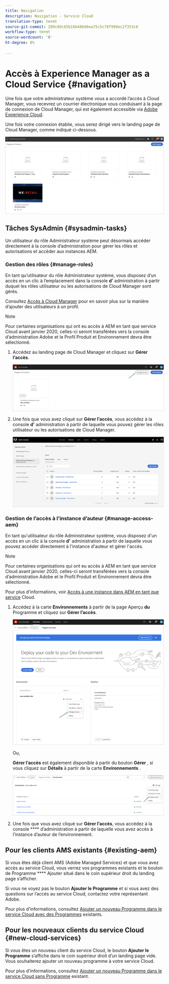 ```yaml
---
title: Navigation
description: Navigation - Service Cloud
translation-type: tm+mt
source-git-commit: 289c0dc65b16b486d6ea75c5c78f999ec2f353c6
workflow-type: tm+mt
source-wordcount: '0'
ht-degree: 0%

---
```



# Accès à Experience Manager as a Cloud Service {#navigation}

Une fois que votre administrateur système vous a accordé l’accès à Cloud Manager, vous recevrez un courrier électronique vous conduisant à la page de connexion de Cloud Manager, qui est également accessible via [Adobe Experience Cloud](https://my.cloudmanager.adobe.com/).

Une fois votre connexion établie, vous serez dirigé vers le landing page de Cloud Manager, comme indiqué ci-dessous.

![](assets/first_timelogin1.png)

## Tâches SysAdmin {#sysadmin-tasks}

Un utilisateur du rôle Administrateur système peut désormais accéder directement à la console d’administration pour gérer les rôles et autorisations et accéder aux instances AEM.

### Gestion des rôles {#manage-roles}

En tant qu’utilisateur du rôle Administrateur système, vous disposez d’un accès en un clic à l’emplacement dans la console **d’** administration à partir duquel les rôles utilisateur ou les autorisations de Cloud Manager sont gérés.

Consultez [Accès à Cloud Manager](https://docs.adobe.com/content/help/en/experience-manager-cloud-service/security/ims-support.html#accessing-cloud-manager) pour en savoir plus sur la manière d’ajouter des utilisateurs à un profil.

>[!NOTE]
>Pour certaines organisations qui ont eu accès à AEM en tant que service Cloud avant janvier 2020, celles-ci seront transférées vers la console d’administration Adobe et le Profil Produit et Environnement devra être sélectionné.

1. Accédez au landing page de Cloud Manager et cliquez sur **Gérer l’accès**.

   ![](assets/sys-admin5.png)

1. Une fois que vous avez cliqué sur **Gérer l’accès**, vous accédez à la console **d’** administration à partir de laquelle vous pouvez gérer les rôles utilisateur ou les autorisations de Cloud Manager.

   ![](assets/sys-admin1.png)

### Gestion de l’accès à l’instance d’auteur {#manage-access-aem}

En tant qu&#39;utilisateur du rôle Administrateur système, vous disposez d&#39;un accès en un clic à la console **d&#39;** administration à partir de laquelle vous pouvez accéder directement à l&#39;instance d&#39;auteur et gérer l&#39;accès.

>[!NOTE]
>Pour certaines organisations qui ont eu accès à AEM en tant que service Cloud avant janvier 2020, celles-ci seront transférées vers la console d’administration Adobe et le Profil Produit et Environnement devra être sélectionné.

Pour plus d’informations, voir [Accès à une instance dans AEM en tant que service](https://docs.adobe.com/content/help/en/experience-manager-cloud-service/security/ims-support.html#accessing-instance-cloud-service) Cloud.

1. Accédez à la carte **Environnements** à partir de la page Aperçu **du** Programme et cliquez sur **Gérer l’accès**.

   ![](assets/sys-admin6.png)

   Ou,

   **Gérer l’accès** est également disponible à partir du bouton **Gérer** , si vous cliquez sur **Détails** à partir de la carte **Environnements** .

   ![](assets/sys-admin4.png)

1. Une fois que vous avez cliqué sur **Gérer l’accès**, vous accédez à la console **** d’administration à partir de laquelle vous avez accès à l’instance d’auteur de l’environnement.

## Pour les clients AMS existants {#existing-aem}

Si vous êtes déjà client AMS (Adobe Managed Services) et que vous avez accès au service Cloud, vous verrez vos programmes existants et le bouton de Programme **** Ajouter situé dans le coin supérieur droit du landing page s’afficher.

Si vous ne voyez pas le bouton **Ajouter le Programme** et si vous avez des questions sur l’accès au service Cloud, contactez votre représentant Adobe.

Pour plus d’informations, consultez [Ajouter un nouveau Programme dans le service Cloud avec des Programmes](/help/onboarding/getting-access-to-aem-in-cloud/first-time-login.md#existing-program) existants.

## Pour les nouveaux clients du service Cloud {#new-cloud-services}

Si vous êtes un nouveau client du service Cloud, le bouton **Ajouter le Programme** s’affiche dans le coin supérieur droit d’un landing page vide. Vous souhaiterez ajouter un nouveau programme à votre service Cloud.

Pour plus d’informations, consultez [Ajouter un nouveau Programme dans le service Cloud sans Programme](/help/onboarding/getting-access-to-aem-in-cloud/first-time-login.md#no-program) existant.

